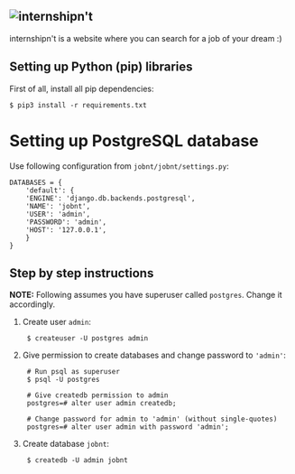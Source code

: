 ![internshipn't](https://github.com/AnuarTB/jobnt/blob/master/jobnt/catalog/static/catalog/logo.png)
---
internshipn't is a website where you can search for a job of your dream :)

## Setting up Python (pip) libraries
First of all, install all pip dependencies:
```
$ pip3 install -r requirements.txt
```

# Setting up PostgreSQL database 

Use following configuration from `jobnt/jobnt/settings.py`:

	DATABASES = {
	    'default': {
		'ENGINE': 'django.db.backends.postgresql',
		'NAME': 'jobnt',
		'USER': 'admin', 
		'PASSWORD': 'admin',
		'HOST': '127.0.0.1',
	    }
	}

## Step by step instructions

**NOTE:** Following assumes you have superuser called `postgres`. Change it accordingly.

1. Create user `admin`:

		$ createuser -U postgres admin

2. Give permission to create databases and change password to `'admin'`:

		# Run psql as superuser
		$ psql -U postgres

		# Give createdb permission to admin
		postgres=# alter user admin createdb;

		# Change password for admin to 'admin' (without single-quotes)
		postgres=# alter user admin with password 'admin';

3. Create database `jobnt`:

		$ createdb -U admin jobnt
